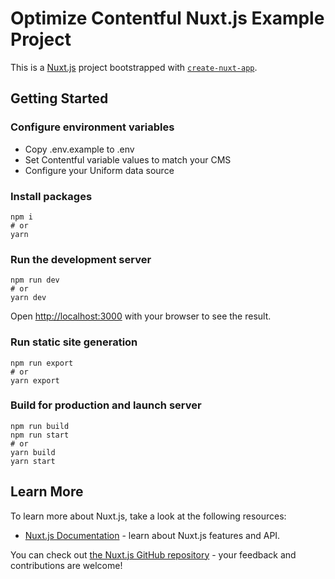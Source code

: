 # Optimize Contentful Nuxt.js Example Project

This is a [Nuxt.js](https://nuxtjs.org/) project bootstrapped with [`create-nuxt-app`](https://github.com/nuxt/create-nuxt-app).

## Getting Started

### Configure environment variables

- Copy .env.example to .env
- Set Contentful variable values to match your CMS
- Configure your Uniform data source

### Install packages

```shell
npm i
# or
yarn
```

### Run the development server

```shell
npm run dev
# or
yarn dev
```

Open <http://localhost:3000> with your browser to see the result.

### Run static site generation

```shell
npm run export
# or
yarn export
```

### Build for production and launch server
```shell
npm run build
npm run start
# or
yarn build
yarn start
```

## Learn More

To learn more about Nuxt.js, take a look at the following resources:

- [Nuxt.js Documentation](https://nuxtjs.org) - learn about Nuxt.js features and API.

You can check out [the Nuxt.js GitHub repository](https://github.com/nuxt/nuxt.js) - your feedback and contributions are welcome!

